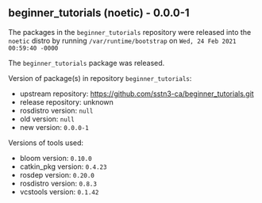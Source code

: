 ## beginner_tutorials (noetic) - 0.0.0-1

The packages in the `beginner_tutorials` repository were released into the `noetic` distro by running `/var/runtime/bootstrap` on `Wed, 24 Feb 2021 00:59:40 -0000`

The `beginner_tutorials` package was released.

Version of package(s) in repository `beginner_tutorials`:

- upstream repository: https://github.com/sstn3-ca/beginner_tutorials.git
- release repository: unknown
- rosdistro version: `null`
- old version: `null`
- new version: `0.0.0-1`

Versions of tools used:

- bloom version: `0.10.0`
- catkin_pkg version: `0.4.23`
- rosdep version: `0.20.0`
- rosdistro version: `0.8.3`
- vcstools version: `0.1.42`


